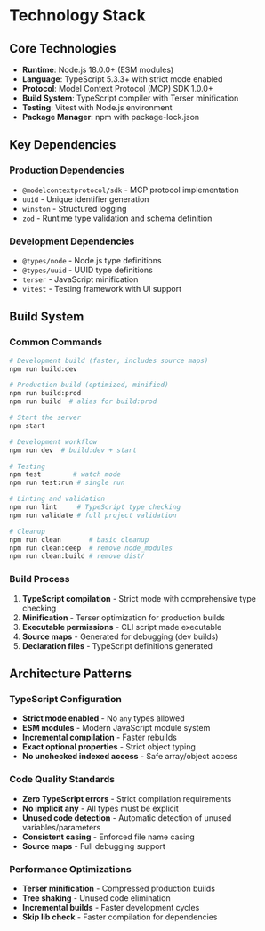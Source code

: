 # Technology Stack

## Core Technologies

- **Runtime**: Node.js 18.0.0+ (ESM modules)
- **Language**: TypeScript 5.3.3+ with strict mode enabled
- **Protocol**: Model Context Protocol (MCP) SDK 1.0.0+
- **Build System**: TypeScript compiler with Terser minification
- **Testing**: Vitest with Node.js environment
- **Package Manager**: npm with package-lock.json

## Key Dependencies

### Production Dependencies
- `@modelcontextprotocol/sdk` - MCP protocol implementation
- `uuid` - Unique identifier generation
- `winston` - Structured logging
- `zod` - Runtime type validation and schema definition

### Development Dependencies
- `@types/node` - Node.js type definitions
- `@types/uuid` - UUID type definitions
- `terser` - JavaScript minification
- `vitest` - Testing framework with UI support

## Build System

### Common Commands

```bash
# Development build (faster, includes source maps)
npm run build:dev

# Production build (optimized, minified)
npm run build:prod
npm run build  # alias for build:prod

# Start the server
npm start

# Development workflow
npm run dev  # build:dev + start

# Testing
npm test        # watch mode
npm run test:run # single run

# Linting and validation
npm run lint     # TypeScript type checking
npm run validate # full project validation

# Cleanup
npm run clean       # basic cleanup
npm run clean:deep  # remove node_modules
npm run clean:build # remove dist/
```

### Build Process

1. **TypeScript compilation** - Strict mode with comprehensive type checking
2. **Minification** - Terser optimization for production builds
3. **Executable permissions** - CLI script made executable
4. **Source maps** - Generated for debugging (dev builds)
5. **Declaration files** - TypeScript definitions generated

## Architecture Patterns

### TypeScript Configuration
- **Strict mode enabled** - No `any` types allowed
- **ESM modules** - Modern JavaScript module system
- **Incremental compilation** - Faster rebuilds
- **Exact optional properties** - Strict object typing
- **No unchecked indexed access** - Safe array/object access

### Code Quality Standards
- **Zero TypeScript errors** - Strict compilation requirements
- **No implicit any** - All types must be explicit
- **Unused code detection** - Automatic detection of unused variables/parameters
- **Consistent casing** - Enforced file name casing
- **Source maps** - Full debugging support

### Performance Optimizations
- **Terser minification** - Compressed production builds
- **Tree shaking** - Unused code elimination
- **Incremental builds** - Faster development cycles
- **Skip lib check** - Faster compilation for dependencies